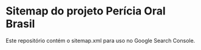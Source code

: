 # Sitemap do projeto Perícia Oral Brasil

Este repositório contém o sitemap.xml para uso no Google Search Console.
